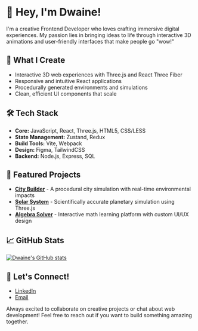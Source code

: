 # 👋 Hey, I'm Dwaine!

I'm a creative Frontend Developer who loves crafting immersive digital experiences. My passion lies in bringing ideas to life through interactive 3D animations and user-friendly interfaces that make people go "wow!"

## 🎨 What I Create
- Interactive 3D web experiences with Three.js and React Three Fiber
- Responsive and intuitive React applications
- Procedurally generated environments and simulations
- Clean, efficient UI components that scale

## 🛠️ Tech Stack
- **Core:** JavaScript, React, Three.js, HTML5, CSS/LESS
- **State Management:** Zustand, Redux
- **Build Tools:** Vite, Webpack
- **Design:** Figma, TailwindCSS
- **Backend:** Node.js, Express, SQL

## 🚀 Featured Projects
- **[City Builder]([Link](https://devinteractives.strongmind.com/city-builder-interactive/))** - A procedural city simulation with real-time environmental impacts
- **[Solar System]([Link](https://devinteractives.strongmind.com/solar-system-interactive/main/))** - Scientifically accurate planetary simulation using Three.js
- **[Algebra Solver]([Link](https://devinteractives.strongmind.com/algebra-interactive/public/))** - Interactive math learning platform with custom UI/UX design

## 📈 GitHub Stats
[![Dwaine's GitHub stats](https://github-readme-stats.vercel.app/api?username=dwainejade&show_icons=true&theme=tokyonight)](https://github.com/anuraghazra/github-readme-stats)

## 🤝 Let's Connect!
- [LinkedIn](your-linkedin-link)
- [Email](mailto:dwainem.gnd@gmail.com)

Always excited to collaborate on creative projects or chat about web development! Feel free to reach out if you want to build something amazing together.
